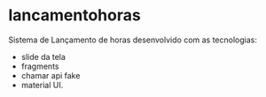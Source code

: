 # lancamentohoras
Sistema de Lançamento de horas desenvolvido com as tecnologias:
- slide da tela
- fragments
- chamar api fake
- material UI.

